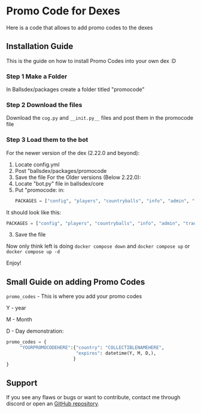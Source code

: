 # Promo Code for Dexes
Here is a code that allows to add promo codes to the dexes

## Installation Guide
This is the guide on how to install Promo Codes into your own dex :D

### Step 1 Make a Folder
In Ballsdex/packages create a folder titled "promocode"

### Step 2 Download the files
Download the ```cog.py``` and ```__init.py__``` files and post them in the promocode file

### Step 3 Load them to the bot
For the newer version of the dex (2.22.0 and beyond):
1. Locate config.yml
2. Post "ballsdex/packages/promocode
3. Save the file
For the Older versions (Below 2.22.0):
1. Locate "bot.py" file in ballsdex/core
2. Put "promocode: in:
   ```py
   PACKAGES = ["config", "players", "countryballs", "info", "admin", "trade", "balls"]
   ```
It should look like this:
   ```py
   PACKAGES = ["config", "players", "countryballs", "info", "admin", "trade", "balls", "promocode"]
   ```
3. Save the file

Now only think left is doing ```docker compose down``` and ```docker compose up``` or ```docker compose up -d```

Enjoy!

## Small Guide on adding Promo Codes
```promo_codes``` - This is where you add your promo codes

Y - year

M - Month

D - Day
demonstration:
```py
promo_codes = {
     "YOURPROMOCODEHERE":{"country": "COLLECTIBLENAMEHERE",
                          "expires": datetime(Y, M, D,),
                         }
}
```

## Support
If you see any flaws or bugs or want to contribute, contact me through discord or open an [GitHub repository](https://github.com/Timrosinnus64/Promo-Codes).
